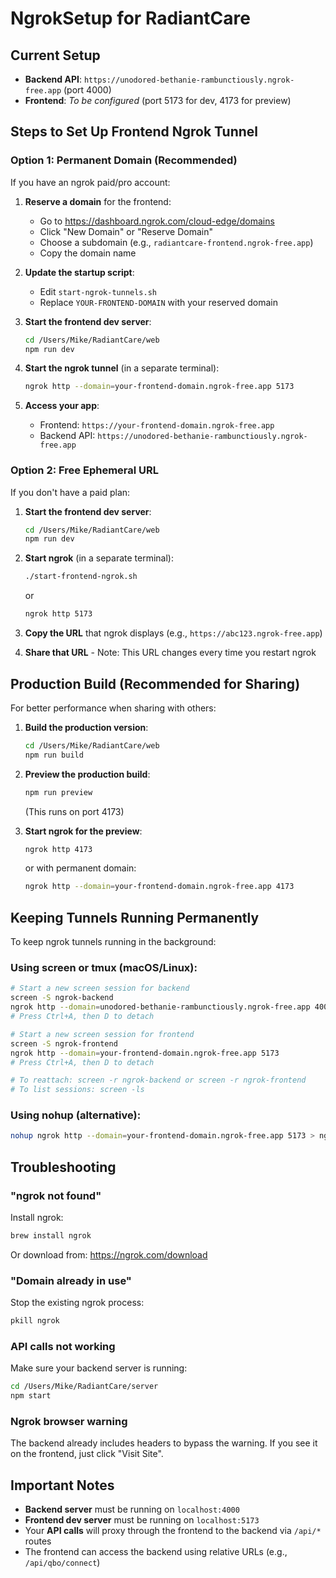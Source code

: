 # NgrokSetup for RadiantCare

## Current Setup
- **Backend API**: `https://unodored-bethanie-rambunctiously.ngrok-free.app` (port 4000)
- **Frontend**: *To be configured* (port 5173 for dev, 4173 for preview)

## Steps to Set Up Frontend Ngrok Tunnel

### Option 1: Permanent Domain (Recommended)

If you have an ngrok paid/pro account:

1. **Reserve a domain** for the frontend:
   - Go to https://dashboard.ngrok.com/cloud-edge/domains
   - Click "New Domain" or "Reserve Domain"
   - Choose a subdomain (e.g., `radiantcare-frontend.ngrok-free.app`)
   - Copy the domain name

2. **Update the startup script**:
   - Edit `start-ngrok-tunnels.sh`
   - Replace `YOUR-FRONTEND-DOMAIN` with your reserved domain

3. **Start the frontend dev server**:
   ```bash
   cd /Users/Mike/RadiantCare/web
   npm run dev
   ```

4. **Start the ngrok tunnel** (in a separate terminal):
   ```bash
   ngrok http --domain=your-frontend-domain.ngrok-free.app 5173
   ```

5. **Access your app**:
   - Frontend: `https://your-frontend-domain.ngrok-free.app`
   - Backend API: `https://unodored-bethanie-rambunctiously.ngrok-free.app`

### Option 2: Free Ephemeral URL

If you don't have a paid plan:

1. **Start the frontend dev server**:
   ```bash
   cd /Users/Mike/RadiantCare/web
   npm run dev
   ```

2. **Start ngrok** (in a separate terminal):
   ```bash
   ./start-frontend-ngrok.sh
   ```
   or
   ```bash
   ngrok http 5173
   ```

3. **Copy the URL** that ngrok displays (e.g., `https://abc123.ngrok-free.app`)

4. **Share that URL** - Note: This URL changes every time you restart ngrok

## Production Build (Recommended for Sharing)

For better performance when sharing with others:

1. **Build the production version**:
   ```bash
   cd /Users/Mike/RadiantCare/web
   npm run build
   ```

2. **Preview the production build**:
   ```bash
   npm run preview
   ```
   (This runs on port 4173)

3. **Start ngrok for the preview**:
   ```bash
   ngrok http 4173
   ```
   or with permanent domain:
   ```bash
   ngrok http --domain=your-frontend-domain.ngrok-free.app 4173
   ```

## Keeping Tunnels Running Permanently

To keep ngrok tunnels running in the background:

### Using screen or tmux (macOS/Linux):

```bash
# Start a new screen session for backend
screen -S ngrok-backend
ngrok http --domain=unodored-bethanie-rambunctiously.ngrok-free.app 4000
# Press Ctrl+A, then D to detach

# Start a new screen session for frontend
screen -S ngrok-frontend
ngrok http --domain=your-frontend-domain.ngrok-free.app 5173
# Press Ctrl+A, then D to detach

# To reattach: screen -r ngrok-backend or screen -r ngrok-frontend
# To list sessions: screen -ls
```

### Using nohup (alternative):

```bash
nohup ngrok http --domain=your-frontend-domain.ngrok-free.app 5173 > ngrok-frontend.log 2>&1 &
```

## Troubleshooting

### "ngrok not found"
Install ngrok:
```bash
brew install ngrok
```
Or download from: https://ngrok.com/download

### "Domain already in use"
Stop the existing ngrok process:
```bash
pkill ngrok
```

### API calls not working
Make sure your backend server is running:
```bash
cd /Users/Mike/RadiantCare/server
npm start
```

### Ngrok browser warning
The backend already includes headers to bypass the warning. If you see it on the frontend, just click "Visit Site".

## Important Notes

- **Backend server** must be running on `localhost:4000`
- **Frontend dev server** must be running on `localhost:5173`
- Your **API calls** will proxy through the frontend to the backend via `/api/*` routes
- The frontend can access the backend using relative URLs (e.g., `/api/qbo/connect`)

